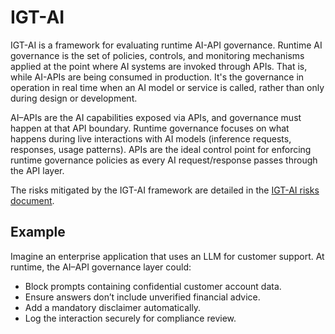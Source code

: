 
# IGT-AI

IGT-AI is a framework for evaluating runtime AI-API governance. Runtime
 AI governance is the set of policies, controls, and monitoring mechanisms
 applied at the point where AI systems are invoked through APIs. That is, while
 AI-APIs are being consumed in production. It's the governance in operation in
 real time when an AI model or service is called, rather than only during
 design or development.

AI–APIs are the AI capabilities exposed via APIs, and governance must happen at
 that API boundary. Runtime governance focuses on what happens during live
 interactions with AI models (inference requests, responses, usage patterns).
 APIs are the ideal control point for enforcing runtime governance policies as
 every AI request/response passes through the API layer.

The risks mitigated by the IGT-AI framework are detailed in the
 [IGT-AI risks document](risks.md).

## Example

Imagine an enterprise application that uses an LLM for customer support.
 At runtime, the AI–API governance layer could:

- Block prompts containing confidential customer account data.
- Ensure answers don’t include unverified financial advice.
- Add a mandatory disclaimer automatically.
- Log the interaction securely for compliance review.
